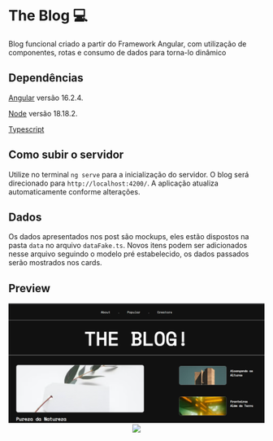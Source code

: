 # The Blog 💻

Blog funcional criado a partir do Framework Angular, com utilização de componentes, rotas e consumo de dados para torna-lo dinâmico

## Dependências

[Angular](https://github.com/angular/angular-cli) versão 16.2.4.

[Node](https://nodejs.org/en) versão 18.18.2.

[Typescript](https://www.typescriptlang.org/)

## Como subir o servidor

Utilize no terminal `ng serve` para a inicialização do servidor. O blog será direcionado para `http://localhost:4200/`. 
A aplicação atualiza automaticamente conforme alterações.

## Dados

Os dados apresentados nos post são mockups, eles estão dispostos na pasta `data` no arquivo `dataFake.ts`.
Novos itens podem ser adicionados nesse arquivo seguindo o modelo pré estabelecido, os dados passados serão mostrados nos cards.

## Preview

<center><img src="the-blog.png"></img><center>
<center><img src="the-Blog.gif"></img><center>
